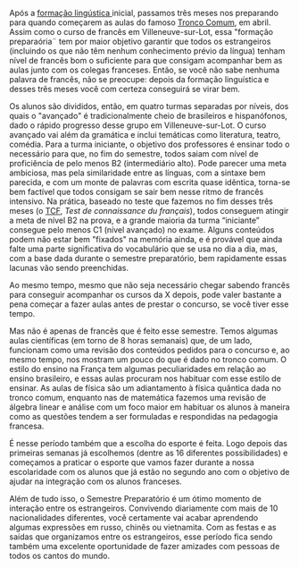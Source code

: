 Após a [formação lingústica ](/durante/vida-academica/formacao-linguistica) inicial, passamos três meses nos preparando para quando começarem as aulas do famoso [Tronco Comum](/durante/vida-academica/tronco-comum), em abril. Assim como o curso de francês em Villeneuve-sur-Lot, essa "formação preparaória¨ tem por maior objetivo garantir que todos os estrangeiros (incluindo os que não têm nenhum conhecimento prévio da língua) tenham nível de francês bom o suficiente para que consigam acompanhar bem as aulas junto com os colegas franceses. Então, se você não sabe nenhuma palavra de francês, não se preocupe: depois da formação linguística e desses três meses você com certeza conseguirá se virar bem.

Os alunos são divididos, então, em quatro turmas separadas por níveis, dos quais o "avançado" é tradicionalmente cheio de brasileiros e hispanófonos, dado o rápido progresso desse grupo em Villeneuve-sur-Lot. O curso avançado vai além da gramática e inclui temáticas como literatura, teatro, comédia. Para a turma iniciante, o objetivo dos professores é ensinar todo o necessário para que, no fim do semestre, todos saiam com nível de proficiência de pelo menos B2 (intermediário alto). Pode parecer uma meta ambiciosa, mas pela similaridade entre as línguas, com a sintaxe bem parecida, e com um monte de palavras com escrita quase idêntica, torna-se bem factível que todos consigam se sair bem nesse ritmo de francês intensivo. Na prática, baseado no teste que fazemos no fim desses três meses (o [TCF](http://www.ciep.fr/en/tcf), _Test de connaissance du français_), todos conseguem atingir a meta de nível B2 na prova, e a grande maioria da turma “iniciante” consegue pelo menos C1 (nível avançado) no exame. Alguns conteúdos podem não estar bem "fixados" na memória ainda, e é provável que ainda falte uma parte significativa do vocabulário que se usa no dia a dia, mas, com a base dada durante o semestre preparatório, bem rapidamente essas lacunas vão sendo preenchidas.

Ao mesmo tempo, mesmo que não seja necessário chegar sabendo francês para conseguir acompanhar os cursos da X depois, pode valer bastante a pena começar a fazer aulas antes de prestar o concurso, se você tiver esse tempo.

Mas não é apenas de francês que é feito esse semestre. Temos algumas aulas científicas (em torno de 8 horas semanais) que, de um lado, funcionam como uma revisão dos conteúdos pedidos para o concurso e, ao mesmo tempo, nos mostram um pouco do que é dado no tronco comum. O estilo do ensino na França tem algumas peculiaridades em relação ao ensino brasileiro, e essas aulas procuram nos habituar com esse estilo de ensinar. As aulas de física são um adiantamento à física quântica dada no tronco comum, enquanto nas de matemática fazemos uma revisão de álgebra linear e análise com um foco maior em habituar os alunos à maneira como as questões tendem a ser formuladas e respondidas na pedagogia francesa.

É nesse período também que a escolha do esporte é feita. Logo depois das primeiras semanas já escolhemos (dentre as 16 diferentes possibilidades) e começamos a praticar o esporte que vamos fazer durante a nossa escolaridade com os alunos que já estão no segundo ano com o objetivo de ajudar na integração com os alunos franceses.

Além de tudo isso, o Semestre Preparatório é um ótimo momento de interação entre os estrangeiros. Convivendo diariamente com mais de 10 nacionalidades diferentes, você certamente vai acabar aprendendo algumas expressões em russo, chinês ou vietnamita. Com as festas e as saídas que organizamos entre os estrangeiros, esse período fica sendo também uma excelente oportunidade de fazer amizades com pessoas de todos os cantos do mundo.

